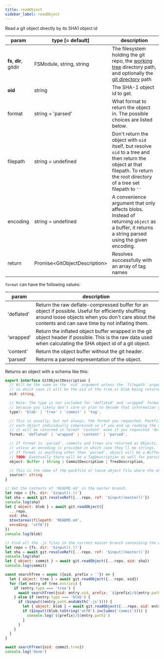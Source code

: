 ```yaml
---
title: readObject
sidebar_label: readObject
---
```


Read a git object directly by its SHA1 object id

| param                   | type [= default]                | description                                                                                                                                                                        |
| ----------------------- | ------------------------------- | ---------------------------------------------------------------------------------------------------------------------------------------------------------------------------------- |
| **fs**, **dir**, gitdir | FSModule, string, string        | The filesystem holding the git repo, the [working tree](dir-vs-gitdir.md) directory path, and optionally the [git directory](dir-vs-gitdir.md) path                                |
| **oid**                 | string                          | The SHA-1 object id to get.                                                                                                                                                        |
| format                  | string = 'parsed'               | What format to return the object in. The possible choices are listed below.                                                                                                        |
| filepath                | string = undefined              | Don't return the object with `oid` itself, but resolve `oid` to a tree and then return the object at that filepath. To return the root directory of a tree set filepath to `''`    |
| encoding                | string = undefined              | A convenience argument that only affects blobs. Instead of returning `object` as a buffer, it returns a string parsed using the given encoding.                                    |
| return                  | Promise\<GitObjectDescription\> | Resolves successfully with an array of tag names                                                                                                                                   |

`format` can have the following values:

| param      | description                                                                                                                                                                                               |
| ---------- | --------------------------------------------------------------------------------------------------------------------------------------------------------------------------------------------------------- |
| 'deflated' | Return the raw deflate-compressed buffer for an object if possible. Useful for efficiently shuffling around loose objects when you don't care about the contents and can save time by not inflating them. |
| 'wrapped'  | Return the inflated object buffer wrapped in the git object header if possible. This is the raw data used when calculating the SHA object id of a git object.                                             |
| 'content'  | Return the object buffer without the git header.                                                                                                                                                          |
| 'parsed'   | Returns a parsed representation of the object.                                                                                                                                                            |

Returns an object with a schema like this:

```ts
export interface GitObjectDescription {
  // Will be the same as the `oid` argument unless the `filepath` argument is provided,
  // in which case it will be the oid of the tree or blob being returned.
  oid: string,

  // Note: The type is not included for 'deflated' and 'wrapped' formatted objects
  // because you likely don't care or plan to decode that information yourself.
  type?: 'blob' | 'tree' | 'commit' | 'tag',

  // This is usually, but not always, the format you requested. Packfiles do not store
  // each object individually compressed so if you end up reading the object from a packfile
  // it will be returned in format 'content' even if you requested 'deflated' or 'wrapped'.
  format: 'deflated' | 'wrapped' | 'content' | 'parsed',

  // If format is 'parsed', commits and trees are returned as Objects, but blobs are still formatted as Buffers
  // unless an encoding is provided in which case they'll be strings.
  // If format is anything other than 'parsed', object will be a Buffer.
  // TODO: Eventually there will be a TagDescription as well for parsing annotated tags.
  object: Buffer | String | CommitDescription | TreeDescription,

  // This is the name of the packfile or loose object file where the object was found.
  source?: string
}
```

```js live
// Get the contents of 'README.md' in the master branch.
let repo = {fs, dir: '$input((.))'}
let sha = await git.resolveRef({...repo, ref: '$input((master))'})
console.log(sha)
let { object: blob } = await git.readObject({
  ...repo,
  oid: sha,
  $textarea((filepath: 'README.md',
  encoding: 'utf8'))
})
console.log(blob)
```

```js live
// Find all the .js files in the current master branch containing the word 'commit'
let repo = {fs, dir: '$input((.))'}
let sha = await git.resolveRef({...repo, ref: '$input((master))'})
console.log(sha)
let { object: commit } = await git.readObject({...repo, oid: sha})
console.log(commit)

const searchTree = async ({oid, prefix = ''}) => {
  let { object: tree } = await git.readObject({...repo, oid})
  for (let entry of tree.entries) {
    if (entry.type === 'tree') {
      await searchTree({oid: entry.oid, prefix: `${prefix}/${entry.path}`})
    } else if (entry.type === 'blob') {
      if ($input((entry.path.endsWith('.js')))) {
        let { object: blob } = await git.readObject({...repo, oid: entry.oid})
        if ($input((blob.toString('utf8').includes('commit')))) {
          console.log(`${prefix}/${entry.path}`)
        }
      }
    }
  }
}

await searchTree({oid: commit.tree})
console.log('done')
```